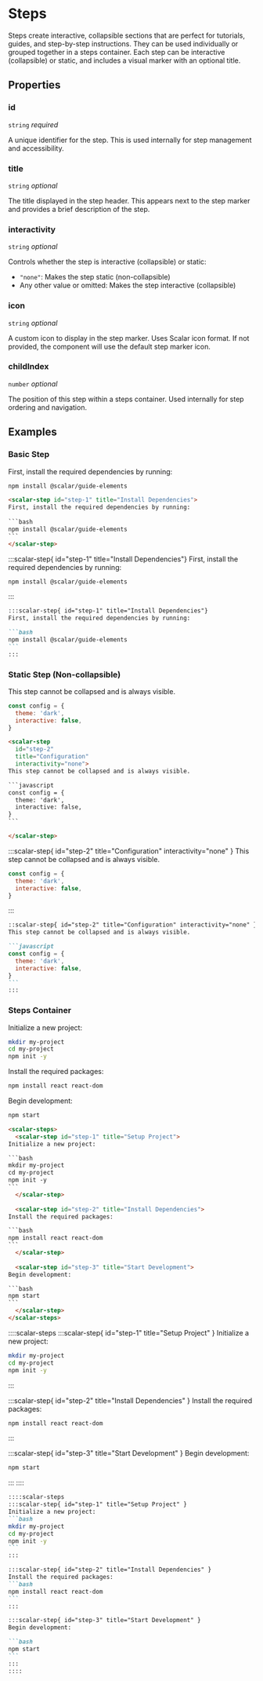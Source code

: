 # Steps

Steps create interactive, collapsible sections that are perfect for tutorials, guides, and step-by-step instructions. They can be used individually or grouped together in a steps container. Each step can be interactive (collapsible) or static, and includes a visual marker with an optional title.

## Properties

### id
`string` _required_

A unique identifier for the step. This is used internally for step management and accessibility.

### title
`string` _optional_

The title displayed in the step header. This appears next to the step marker and provides a brief description of the step.

### interactivity
`string` _optional_

Controls whether the step is interactive (collapsible) or static:

- `"none"`: Makes the step static (non-collapsible)
- Any other value or omitted: Makes the step interactive (collapsible)

### icon
`string` _optional_

A custom icon to display in the step marker. Uses Scalar icon format. If not provided, the component will use the default step marker icon.

### childIndex
`number` _optional_

The position of this step within a steps container. Used internally for step ordering and navigation.

## Examples

### Basic Step

<scalar-tabs>
<scalar-tab title="Custom HTML">

<scalar-step id="step-1" title="Install Dependencies">
First, install the required dependencies by running:
  
```bash
npm install @scalar/guide-elements
```
</scalar-step>

````html
<scalar-step id="step-1" title="Install Dependencies">
First, install the required dependencies by running:
  
```bash
npm install @scalar/guide-elements
```
</scalar-step>
````
</scalar-tab>

<scalar-tab title="Directive">

:::scalar-step{ id="step-1" title="Install Dependencies"}
First, install the required dependencies by running:
  
```bash
npm install @scalar/guide-elements
```
:::

````markdown
:::scalar-step{ id="step-1" title="Install Dependencies"}
First, install the required dependencies by running:

```bash
npm install @scalar/guide-elements
```
:::
````
</scalar-tab>
</scalar-tabs>

### Static Step (Non-collapsible)

<scalar-tabs>
<scalar-tab title="Custom HTML">

<scalar-step 
  id="step-2" 
  title="Configuration" 
  interactivity="none">
This step cannot be collapsed and is always visible.

```javascript
const config = {
  theme: 'dark',
  interactive: false,
}
```

</scalar-step>

````html
<scalar-step 
  id="step-2" 
  title="Configuration" 
  interactivity="none">
This step cannot be collapsed and is always visible.

```javascript
const config = {
  theme: 'dark',
  interactive: false,
}
```

</scalar-step>
````

</scalar-tab>

<scalar-tab title="Directive">

:::scalar-step{ id="step-2" title="Configuration" interactivity="none" }
This step cannot be collapsed and is always visible.

```javascript
const config = {
  theme: 'dark',
  interactive: false,
}
```
:::

````markdown
::scalar-step{ id="step-2" title="Configuration" interactivity="none" }
This step cannot be collapsed and is always visible.

```javascript
const config = {
  theme: 'dark',
  interactive: false,
}
```
:::
````
</scalar-tab>
</scalar-tabs>

### Steps Container

<scalar-tabs>
<scalar-tab title="Custom HTML">

<scalar-steps>
  <scalar-step id="step-1" title="Setup Project">
Initialize a new project:

```bash
mkdir my-project
cd my-project
npm init -y
```
  </scalar-step>
  
  <scalar-step id="step-2" title="Install Dependencies">
Install the required packages:

```bash
npm install react react-dom
```
  </scalar-step>

  <scalar-step id="step-3" title="Start Development">
Begin development:

```bash
npm start
```
  </scalar-step>
</scalar-steps>

````html
<scalar-steps>
  <scalar-step id="step-1" title="Setup Project">
Initialize a new project:

```bash
mkdir my-project
cd my-project
npm init -y
```
  </scalar-step>
  
  <scalar-step id="step-2" title="Install Dependencies">
Install the required packages:

```bash
npm install react react-dom
```
  </scalar-step>
  
  <scalar-step id="step-3" title="Start Development">
Begin development:

```bash
npm start
```
  </scalar-step>
</scalar-steps>
````

</scalar-tab>

<scalar-tab title="Directive">

::::scalar-steps
:::scalar-step{ id="step-1" title="Setup Project" }
Initialize a new project:
```bash
mkdir my-project
cd my-project
npm init -y
```
:::  

:::scalar-step{ id="step-2" title="Install Dependencies" }
Install the required packages:
```bash
npm install react react-dom
```
:::

:::scalar-step{ id="step-3" title="Start Development" }
Begin development:

```bash
npm start
```
:::
::::

````markdown
::::scalar-steps
:::scalar-step{ id="step-1" title="Setup Project" }
Initialize a new project:
```bash
mkdir my-project
cd my-project
npm init -y
```
:::  

:::scalar-step{ id="step-2" title="Install Dependencies" }
Install the required packages:
```bash
npm install react react-dom
```
:::

:::scalar-step{ id="step-3" title="Start Development" }
Begin development:

```bash
npm start
```
:::
::::
````
</scalar-tab>
</scalar-tabs>

